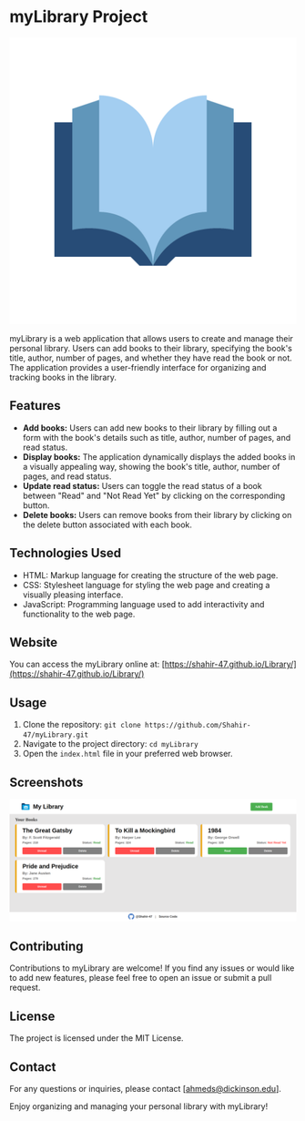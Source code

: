 # myLibrary Project
![myLibrary Logo](./img/book.svg)

myLibrary is a web application that allows users to create and manage their personal library. Users can add books to their library, specifying the book's title, author, number of pages, and whether they have read the book or not. The application provides a user-friendly interface for organizing and tracking books in the library.

## Features
- **Add books:** Users can add new books to their library by filling out a form with the book's details such as title, author, number of pages, and read status.
- **Display books:** The application dynamically displays the added books in a visually appealing way, showing the book's title, author, number of pages, and read status.
- **Update read status:** Users can toggle the read status of a book between "Read" and "Not Read Yet" by clicking on the corresponding button.
- **Delete books:** Users can remove books from their library by clicking on the delete button associated with each book.

## Technologies Used
- HTML: Markup language for creating the structure of the web page.
- CSS: Stylesheet language for styling the web page and creating a visually pleasing interface.
- JavaScript: Programming language used to add interactivity and functionality to the web page.

## Website
You can access the myLibrary online at: [https://shahir-47.github.io/Library/](https://shahir-47.github.io/Library/)

## Usage
1. Clone the repository: `git clone https://github.com/Shahir-47/myLibrary.git`
2. Navigate to the project directory: `cd myLibrary`
3. Open the `index.html` file in your preferred web browser.

## Screenshots
![myLibrary Screenshot](./img/screenshot.png)

## Contributing
Contributions to myLibrary are welcome! If you find any issues or would like to add new features, please feel free to open an issue or submit a pull request.

## License
The project is licensed under the MIT License.

## Contact
For any questions or inquiries, please contact [ahmeds@dickinson.edu].

Enjoy organizing and managing your personal library with myLibrary!